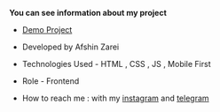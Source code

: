 
**You can see information about my project**

- [Demo Project](https://efshinzarei.github.io/travel-tour/)

- Developed by Afshin Zarei

- Technologies Used - HTML , CSS , JS , Mobile First

- Role - Frontend

- How to reach me : with my [instagram](https://www.telegram.com/afshinzarei) and [telegram](https://www.linkedin.com/in/ladan-hazrati-web)
